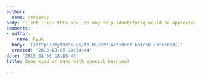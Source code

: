 ```yaml
---
author:
  name: cambevis
body: Client likes this one, so any help identifying would be appreciated
comments:
- author:
    name: Ryuk
  body: '[[http://myfonts.us/td-HiZ8MP|Akzidenz Gotesk Extended]]'
  created: '2013-03-05 18:54:44'
date: '2013-03-05 18:16:48'
title: Some kind of sans with special kerning?

---
```

